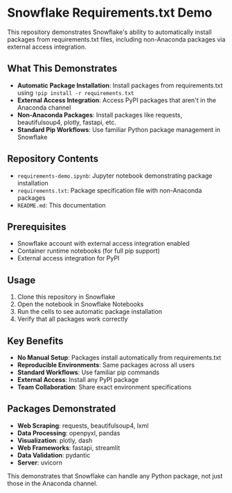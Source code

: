 # Snowflake Requirements.txt Demo

This repository demonstrates Snowflake's ability to automatically install packages from requirements.txt files, including non-Anaconda packages via external access integration.

## What This Demonstrates

- **Automatic Package Installation**: Install packages from requirements.txt using `!pip install -r requirements.txt`
- **External Access Integration**: Access PyPI packages that aren't in the Anaconda channel
- **Non-Anaconda Packages**: Install packages like requests, beautifulsoup4, plotly, fastapi, etc.
- **Standard Pip Workflows**: Use familiar Python package management in Snowflake

## Repository Contents

- `requirements-demo.ipynb`: Jupyter notebook demonstrating package installation
- `requirements.txt`: Package specification file with non-Anaconda packages
- `README.md`: This documentation

## Prerequisites

- Snowflake account with external access integration enabled
- Container runtime notebooks (for full pip support)
- External access integration for PyPI

## Usage

1. Clone this repository in Snowflake
2. Open the notebook in Snowflake Notebooks
3. Run the cells to see automatic package installation
4. Verify that all packages work correctly

## Key Benefits

- **No Manual Setup**: Packages install automatically from requirements.txt
- **Reproducible Environments**: Same packages across all users
- **Standard Workflows**: Use familiar pip commands
- **External Access**: Install any PyPI package
- **Team Collaboration**: Share exact environment specifications

## Packages Demonstrated

- **Web Scraping**: requests, beautifulsoup4, lxml
- **Data Processing**: openpyxl, pandas
- **Visualization**: plotly, dash
- **Web Frameworks**: fastapi, streamlit
- **Data Validation**: pydantic
- **Server**: uvicorn

This demonstrates that Snowflake can handle any Python package, not just those in the Anaconda channel.
